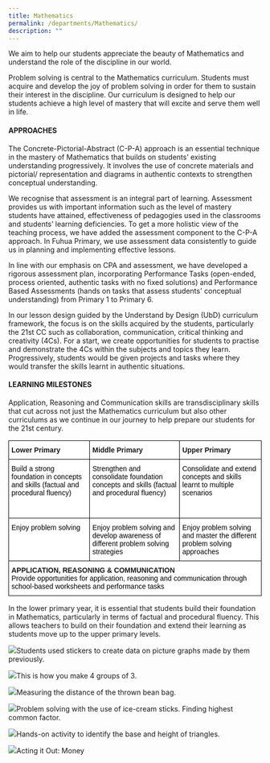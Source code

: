 ```yaml
---
title: Mathematics
permalink: /departments/Mathematics/
description: ""
---
```

We aim to help our students appreciate the beauty of Mathematics and understand the role of the discipline in our world.&nbsp;

  

Problem solving is central to the Mathematics curriculum. Students must acquire and develop the joy of problem solving in order for them to sustain their interest in the discipline. Our curriculum is designed to help our students achieve a high level of mastery that will excite and serve them well in life.&nbsp;

  

#### **APPROACHES**

The Concrete-Pictorial-Abstract (C-P-A) approach is an essential technique in the mastery of Mathematics that builds on students’ existing understanding progressively. It involves the use of concrete materials and pictorial/ representation and diagrams in authentic contexts to strengthen conceptual understanding.

We recognise that assessment is an integral part of learning. Assessment provides us with important information such as the level of mastery students have attained, effectiveness of pedagogies used in the classrooms and students’ learning deficiencies. To get a more holistic view of the teaching process, we have added the assessment component to the C-P-A approach. In Fuhua Primary, we use assessment data consistently to guide us in planning and implementing effective lessons.

In line with our emphasis on CPA and assessment, we have developed a rigorous assessment plan, incorporating Performance Tasks (open-ended, process oriented, authentic tasks with no fixed solutions) and Performance Based Assessments (hands on tasks that assess students' conceptual understanding) from Primary 1 to Primary 6.

In our lesson design guided by the Understand by Design (UbD) curriculum framework, the focus is on the skills acquired by the students, particularly the 21st CC such as collaboration, communication, critical thinking and creativity (4Cs).  For a start, we create opportunities for students to practise and demonstrate the 4Cs within the subjects and topics they learn. Progressively, students would be given projects and tasks where they would transfer the skills learnt in authentic situations.


  

#### **LEARNING MILESTONES**

Application, Reasoning and Communication skills are transdisciplinary skills that cut across not just the Mathematics curriculum but also other curriculums as we continue in our journey to help prepare our students for the 21st century. 

<style type="text/css">
.tg  {border-collapse:collapse;border-spacing:0;}
.tg td{border-color:black;border-style:solid;border-width:1px;font-family:Arial, sans-serif;font-size:14px;
  overflow:hidden;padding:10px 5px;word-break:normal;}
.tg th{border-color:black;border-style:solid;border-width:1px;font-family:Arial, sans-serif;font-size:14px;
  font-weight:normal;overflow:hidden;padding:10px 5px;word-break:normal;}
.tg .tg-dgl5{background-color:#FFF;font-weight:bold;text-align:left;vertical-align:top}
.tg .tg-ktyi{background-color:#FFF;text-align:left;vertical-align:top}
</style>
<table class="tg">
<thead>
  <tr>
    <th class="tg-dgl5">Lower Primary</th>
    <th class="tg-dgl5">Middle Primary</th>
    <th class="tg-dgl5">Upper Primary</th>
  </tr>
</thead>
<tbody>
  <tr>
    <td class="tg-ktyi"><span style="font-weight:normal;color:#000">Build a strong foundation in concepts and skills (factual and procedural fluency)</span><br><span style="font-weight:normal;color:#000"> </span></td>
    <td class="tg-ktyi"><span style="font-weight:normal;color:#000">Strengthen and consolidate foundation concepts and skills (factual and procedural fluency)</span><br><span style="font-weight:normal;color:#000"> </span><br><span style="font-weight:normal;color:#000"> </span></td>
    <td class="tg-ktyi"><span style="font-weight:normal;color:#000">Consolidate and extend concepts and skills learnt to multiple scenarios</span><br><span style="font-weight:normal;color:#000"> </span><br><span style="font-weight:normal;color:#000"> </span><br><span style="font-weight:normal;color:#000"> </span></td>
  </tr>
  <tr>
    <td class="tg-ktyi"><span style="font-weight:normal;color:#000">Enjoy problem solving</span></td>
    <td class="tg-ktyi"><span style="font-weight:normal;color:#000">Enjoy problem solving and develop awareness of different problem solving strategies</span></td>
    <td class="tg-ktyi"><span style="font-weight:normal;color:#000">Enjoy problem solving and master the different problem solving approaches</span></td>
  </tr>
  <tr>
    <td class="tg-dgl5" colspan="3">APPLICATION, REASONING &amp; COMMUNICATION<br><span style="font-weight:normal;color:#000">Provide opportunities for application, reasoning and communication through school-based worksheets and performance tasks</span></td>
  </tr>
</tbody>
</table>

In the lower primary year, it is essential that students build their foundation in Mathematics, particularly in terms of factual and procedural fluency. This allows teachers to build on their foundation and extend their learning as students move up to the upper primary levels. 

![](/images/Fuhua%20Experience/Fuhua%20Experience/Math%20dept/p1%20pic%20graph.jpg)Students used stickers to create data on picture graphs made by them previously.

![](/images/Fuhua%20Experience/Fuhua%20Experience/Math%20dept/p2%20multiplication.jpeg)This is how you make 4 groups of 3.

![](/images/Fuhua%20Experience/Fuhua%20Experience/Math%20dept/p3%20length.jpeg)Measuring the distance of the thrown bean bag.

![](/images/Fuhua%20Experience/Fuhua%20Experience/Math%20dept/p4%20prob%20solving.JPEG)Problem solving with the use of ice-cream sticks. Finding highest common factor.

![](/images/Fuhua%20Experience/Fuhua%20Experience/Math%20dept/p5%20triangle.jpeg)Hands-on activity to identify the base and height of triangles.

![](/images/Fuhua%20Experience/Fuhua%20Experience/Math%20dept/p6%20money.jpg)Acting it Out: Money



